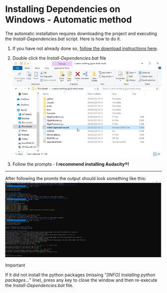 # Installing Dependencies on Windows - Automatic method
The automatic installation requires downloading the project and executing the *Install-Dependencies.bat* script. Here is how to do it.

1. If you have not already done so, [follow the download instructions here](../2_Downloading%20Glyph%20Tools.md).

2. Double click the *Install-Dependencies.bat* file  
![Windows Automatic Install Dependencies file](./assets/1a_Windows%20Automatic%20Install-Dependencies%20file.png)
3. Follow the prompts - **I recommend installing Audacity&reg;!**

***

After following the promts the output should look something like this:  
![Windows Automatic finished script](./assets/1b_Windows%20Automatic%20finished%20script.png)

> [!IMPORTANT]
> If it did not install the python packages (missing "*\[INFO\] Installing python packages...*" line), press any key to close the window and then re-execute the *Install-Dependencies.bat* file.